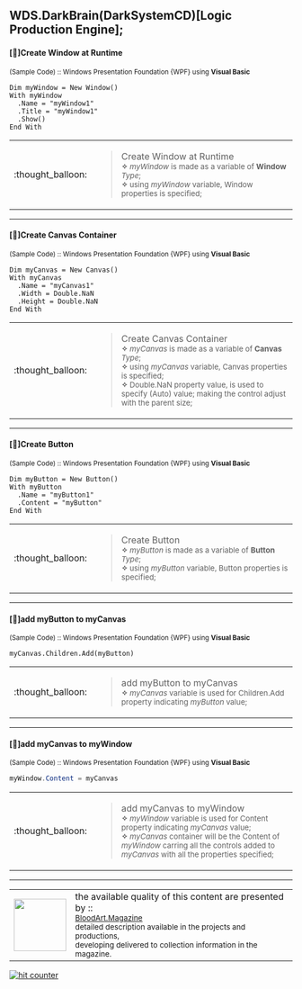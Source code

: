 ## WDS.DarkBrain(DarkSystemCD)[Logic Production Engine];

#### [:speech_balloon:]Create Window at Runtime
<sub>(Sample Code) :: Windows Presentation Foundation {WPF} using **Visual Basic**</sub>
```vb.net
Dim myWindow = New Window()
With myWindow
  .Name = "myWindow1"
  .Title = "myWindow1"
  .Show()
End With
```
<table>
<tr>
<td>:thought_balloon:</td>
<td>
<blockquote>Create Window at Runtime<br><sub><b>✧</b> <i>myWindow</i> is made as a variable of <b>Window</b> <i>Type</i>;</sub><br>
<sup><b>✧</b> using <i>myWindow</i> variable, Window properties is specified;</sup></blockquote>
</td>
</tr>
</table>
<hr>

#### [:speech_balloon:]Create Canvas Container
<sub>(Sample Code) :: Windows Presentation Foundation {WPF} using **Visual Basic**</sub>
```vb.net
Dim myCanvas = New Canvas()
With myCanvas
  .Name = "myCanvas1"
  .Width = Double.NaN
  .Height = Double.NaN
End With
```
<table>
<tr>
<td>:thought_balloon:</td>
<td>
<blockquote>Create Canvas Container<br><sub><b>✧</b> <i>myCanvas</i> is made as a variable of <b>Canvas</b> <i>Type</i>;</sub><br>
<sup><b>✧</b> using <i>myCanvas</i> variable, Canvas properties is specified;</sup><br>
<sup><b>✧</b>  Double.NaN property value, is used to specify (Auto) value; making the control adjust with the parent size;</sup></blockquote>
</td>
</tr>
</table>
<hr>

#### [:speech_balloon:]Create Button
<sub>(Sample Code) :: Windows Presentation Foundation {WPF} using **Visual Basic**</sub>
```vb.net
Dim myButton = New Button()
With myButton
  .Name = "myButton1"
  .Content = "myButton"
End With
```
<table>
<tr>
<td>:thought_balloon:</td>
<td>
<blockquote>Create Button<br><sub><b>✧</b> <i>myButton</i> is made as a variable of <b>Button</b> <i>Type</i>;</sub><br>
<sup><b>✧</b> using <i>myButton</i> variable, Button properties is specified;</sup></blockquote>
</td>
</tr>
</table>
<hr>

#### [:speech_balloon:]add myButton to myCanvas
<sub>(Sample Code) :: Windows Presentation Foundation {WPF} using **Visual Basic**</sub>
```vb.net
myCanvas.Children.Add(myButton)
```
<table>
<tr>
<td>:thought_balloon:</td>
<td>
<blockquote>add myButton to myCanvas<br><sub><b>✧</b> <i>myCanvas</i> variable is used for Children.Add property indicating <i>myButton</i> value;</sub></blockquote>
</td>
</tr>
</table>
<hr>

#### [:speech_balloon:]add myCanvas to myWindow
<sub>(Sample Code) :: Windows Presentation Foundation {WPF} using **Visual Basic**</sub>
```c#
myWindow.Content = myCanvas
```
<table>
<tr>
<td>:thought_balloon:</td>
<td>
<blockquote>add myCanvas to myWindow<br><sub><b>✧</b> <i>myWindow</i> variable is used for Content property indicating <i>myCanvas</i> value;</sub><br>
<sub><b>✧</b> <i>myCanvas</i> container will be the Content of <i>myWindow</i> carring all the controls added to <i>myCanvas</i> with all the properties specified;</sub></blockquote>
</td>
</tr>
</table>

<hr>

<table>
<tr>
<td><img src="https://i.imgur.com/4HoosJb.jpg" width="93" height="93"></td>
<td>the available quality of this content are presented by ::<br>
<sub><a href="https://bloodart-magazine.tumblr.com">BloodArt.Magazine</a><br>
detailed description available in the projects and productions,</sub><br>
<sup>developing delivered to collection information in the magazine.</sup><br>
</td>
</tr>
</table>
<!-- Start of CuterCounter Code -->
<a href="http://www.cutercounter.com/" target="_blank"><img src="http://www.cutercounter.com/hits.php?id=gpadac&nd=9&style=5" border="0" alt="hit counter"></a>
<!-- End of CuterCounter Code -->
